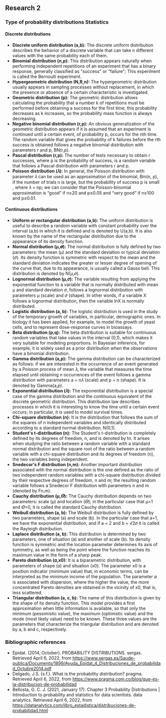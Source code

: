 ## **Research 2**

### **Type of probability distributions Statistics**

#### **Discrete distributions**
- **Discrete uniform distribution (a,b):** The discrete uniform distribution describes the behavior of a discrete variable that can take n different values with the same probability each of them.
- **Binomial distribution (n,p):** This distribution appears naturally when performing independent repetitions of an experiment that has a binary response, generally classified as "success" or "failure"; This experiment is called the Bernoulli experiment.
- **Hypergeometric distribution (N,R,n):** The hypergeometric distribution usually appears in sampling processes without replacement, in which the presence or absence of a certain characteristic is investigated.
- **Geometric distribution (p):** The geometric distribution allows calculating the probability that a number k of repetitions must be performed before obtaining a success for the first time; this probability decreases as k increases, so the probability mass function is always decreasing.
- **Negative binomial distribution (r,p):** An obvious generalization of the geometric distribution appears if it is assumed that an experiment is continued until a certain event, of probability p, occurs for the nth time. The random variable that gives the probability of k failures before the rth success is obtained follows a negative binomial distribution with parameters r and p, BN(r,p).
- **Pascal distribution (r,p):** The number of tests necessary to obtain r successes, where p is the probability of success, is a random variable that follows a Pascal distribution with parameters r and p.
- **Poisson distribution (𝜆):** In general, the Poisson distribution with parameter 𝜆 can be used as an approximation of the binomial, Bin(n, p), if the number of trials n is large, but the probability of success p is small , where 𝜆 = np; we can consider that the Poisson-binomial approximation is “good” if n≥20 and p≤0.05 and “very good” if n≥100 and p≤0.01.
  
#### **Continuous distributions**
- **Uniform or rectangular distribution (a,b):** The uniform distribution is useful to describe a random variable with constant probability over the interval (a,b) in which it is defined and is denoted by U(a,b). It is also known by the name of the rectangular distribution due to the appearance of its density function.
- **Normal distribution (μ,𝝈):** The normal distribution is fully defined by two parameters: the mean (μ) and the standard deviation or typical deviation (𝜎). Its density function is symmetric with respect to the mean and the standard deviation indicates the greater or lesser degree of opening of the curve that, due to its appearance, is usually called a Gauss bell. This distribution is denoted by N(μ,𝜎).
- **Lognormal distribution (μ,𝜎):** The variable resulting from applying the exponential function to a variable that is normally distributed with mean μ and standard deviation 𝜎, follows a lognormal distribution with parameters μ (scale) and 𝜎 (shape). In other words, if a variable X follows a lognormal distribution, then the variable lnX is normally distributed.
- **Logistic distribution (a, b):** The logistic distribution is used in the study of the temporary growth of variables, in particular, demographic ones. In biology it has been applied, for example, to model the growth of yeast cells, and to represent dose-response curves in bioassays.
- **Beta distribution (p,q):** The beta distribution is suitable for continuous random variables that take values in the interval (0,1), which makes it very suitable for modeling proportions. In Bayesian inference, for example, it is widely used as a prior distribution when the observations have a binomial distribution.
- **Gamma distribution (a,p):** The gamma distribution can be characterized as follows: if we are interested in the occurrence of an event generated by a Poisson process of mean 𝜆, the variable that measures the time elapsed until obtaining n occurrences of the event follows a gamma distribution with parameters a = n𝜆 (scale) and p = n (shape). It is denoted by Gamma(a,p).
- **Exponential distribution (𝜆):** The exponential distribution is a special case of the gamma distribution and the continuous equivalent of the discrete geometric distribution. This distribution law describes processes in which it is interesting to know the time until a certain event occurs; in particular, it is used to model survival times.
- **Chi-square distribution (n):** It is the distribution that follows the sum of the squares of n independent variables and identically distributed according to a standard normal distribution, N(0,1).
- **Student's t-distribution (n):** The Student's t-distribution is completely defined by its degrees of freedom, n, and is denoted by tn. It arises when studying the ratio between a random variable with a standard normal distribution and the square root of the ratio between a random variable with a chi-square distribution and its degrees of freedom (n), the two variables being independent.
- **Snedecor's F distribution (n,m):** Another important distribution associated with the normal distribution is the one defined as the ratio of two independent random variables with a chi-square distribution divided by their respective degrees of freedom, n and m; the resulting random variable follows a Snedecor F distribution with parameters n and m (denoted by Fn,m).
- **Cauchy distribution (μ,𝛳):** The Cauchy distribution depends on two parameters: scale (μ) and location (𝛳); in the particular case that μ=1 and 𝛳=0, it is called the standard Cauchy distribution.
- **Weibull distribution (a, b):** The Weibull distribution is fully defined by two parameters, shape (a) and scale (b). In the particular case that a=1, we have the exponential distribution, and if a = 2 and b = √2𝜎 it is called the Rayleigh distribution.
- **Laplace distribution (a, b):** This distribution is determined by two parameters, one of situation (a) and another of scale (b). Its density function is symmetric and the location parameter determines its axis of symmetry, as well as being the point where the function reaches its maximum value in the form of a sharp peak.
- **Pareto distribution (𝛼,x0):** It is a biparametric distribution, with parameters of shape (𝛼) and situation (x0). The parameter x0 is a position indicator (minimum value) that, in economic terms, can be interpreted as the minimum income of the population. The parameter 𝛼 is associated with dispersion, where the higher the value, the more concentrated Pareto densities are obtained in the vicinity of x0, that is, less scattered.
- **Triangular distribution (a, c, b):** The name of this distribution is given by the shape of its density function. This model provides a first approximation when little information is available, so that only the minimum (pessimistic value), the maximum (optimistic value) and the mode (most likely value) need to be known. These three values are the parameters that characterize the triangular distribution and are denoted by a, b and c, respectively.

### **Bibliographic references**
- Epidat. (2014, October). PROBABILITY DISTRIBUTIONS. sergas. Retrieved April 6, 2022, from https://www.sergas.es/Saude-publica/Documents/1899/Ayuda_Epidat_4_Distribuciones_de_probabilidad_Octubre2014.pdf
- Delgado, J.S. (s.f.). What is the probability distribution? pragma. Retrieved April 6, 2022, from https://www.pragma.com.co/blog/que-es-la-distribucion-de-probabilidad
- Bellosta, G. C. J. (2021, January 17). Chapter 3 Probability Distributions | Introduction to probability and statistics for data scientists. data analytics. Retrieved April 6, 2022, from https://datanalytics.com/libro_estadistica/distribuciones-de-probabilidad.html
